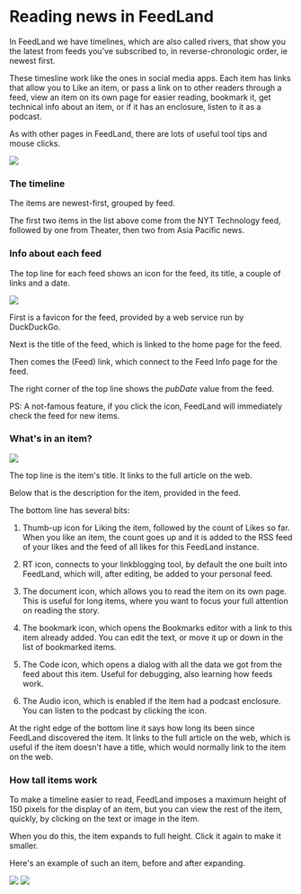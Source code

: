 # Reading news in FeedLand  

In FeedLand we have timelines, which are also called rivers, that show you the latest from feeds you've subscribed to, in reverse-chronologic order, ie newest first.

These timesline work like the ones in social media apps. Each item has links that allow you to Like an item, or pass a link on to other readers through a feed, view an item on its own page for easier reading, bookmark it, get technical info about an item, or if it has an enclosure, listen to it as a podcast. 

As with other pages in FeedLand, there are lots of useful tool tips and mouse clicks. 

<img src="https://imgs.scripting.com/2023/08/02/river1.png">

### The timeline

The items are newest-first, grouped by feed. 

The first two items in the list above come from the NYT Technology feed, followed by one from Theater, then two from Asia Pacific news. 

### Info about each feed

The top line for each feed shows an icon for the feed, its title, a couple of links and a date. 

<img src="https://imgs.scripting.com/2023/08/02/feedTopLine2.png">

First is a favicon for the feed, provided by a web service run by DuckDuckGo.

Next is the title of the feed, which is linked to the home page for the feed. 

Then comes the (Feed) link, which connect to the Feed Info page for the feed. 

The right corner of the top line shows the <i>pubDate</i> value from the feed. 

PS: A not-famous feature, if you click the icon, FeedLand will immediately check the feed for new items. 

### What's in an item?

<img src="https://imgs.scripting.com/2023/08/02/riveritem2.png"> 

The top line is the item's title. It links to the full article on the web.

Below that is the description for the item, provided in the feed.

The bottom line has several bits:

1. Thumb-up icon for Liking the item, followed by the count of Likes so far. When you like an item, the count goes up and it is added to the RSS feed of your likes and the feed of all likes for this FeedLand instance.

2. RT icon, connects to your linkblogging tool, by default the one built into FeedLand, which will, after editing, be added to your personal feed.  

3. The document icon, which allows you to read the item on its own page. This is useful for long items, where you want to focus your full attention on reading the story.  

4. The bookmark icon, which opens the Bookmarks editor with a link to this item already added. You can edit the text, or move it up or down in the list of bookmarked items.

5. The Code icon, which opens a dialog with all the data we got from the feed about this item. Useful for debugging, also learning how feeds work.

6. The Audio icon, which is enabled if the item had a podcast enclosure. You can listen to the podcast by clicking the icon. 

At the right edge of the bottom line it says how long its been since FeedLand discovered the item. It links to the full article on the web, which is useful if the item doesn't have a title, which would normally link to the item on the web. 

### How tall items work

To make a timeline easier to read, FeedLand imposes a maximum height of 150 pixels for the display of an item, but you can view the rest of the item, quickly, by clicking on the text or image in the item.

When you do this, the item expands to full height. Click it again to make it smaller. 

Here's an example of such an item, before and after expanding.

<img src="https://imgs.scripting.com/2023/08/03/beforeExpanding.png">

<img src="https://imgs.scripting.com/2023/08/03/afterExpanding.png">

